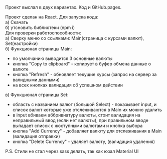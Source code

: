 Проект выслал в двух вариантах. Код и GitHub.pages.  

Проект сделан на React. Для запуска кода:  
а) Скачать   
б) утсновить библиотеки (npm i)  
 Для проверки работоспособности:  
а) Сверху меню со ссылками: Main(страница с курсами валют), Set(настройки)  
б) Функционал страницы Main:  
- по умолчанию выводится 3 основные валюты  
-  кнопка "Сopy to clipboard" - копирует в буфер обмена данные о валюте  
-  кнопка "Refresh" - обновляет текущие курсы (запрос на сервер за валидными данными)  
- на всех кнопках валидация об успешном действии
  
в) Функционал страницы Set:  
- область с названием валют (большой Select) - показывает input, и список валют которые уже отслеживаются в Main их можно удалить  
- в input вбиваем аббривиатуру валюты, стоит валидация на неправильный ввод (если нет валюты), при правильном вводе выпадает список с жоступными валютами и кнопка выбора
-  кнопка "Add Currency" - добавляет валюту для отслеживания в Main (валидация отправки)  
-  кнопка "Delete Currency" - удаляет валюту, (валидация удаления)  
  
P.S. Стили не стал через sass делать, так как юзал Material UI

